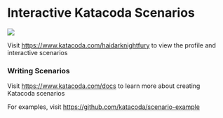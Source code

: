 # Interactive Katacoda Scenarios

[![](http://shields.katacoda.com/katacoda/haidarknightfury/count.svg)](https://www.katacoda.com/haidarknightfury "Get your profile on Katacoda.com")

Visit https://www.katacoda.com/haidarknightfury to view the profile and interactive scenarios

### Writing Scenarios
Visit https://www.katacoda.com/docs to learn more about creating Katacoda scenarios

For examples, visit https://github.com/katacoda/scenario-example
